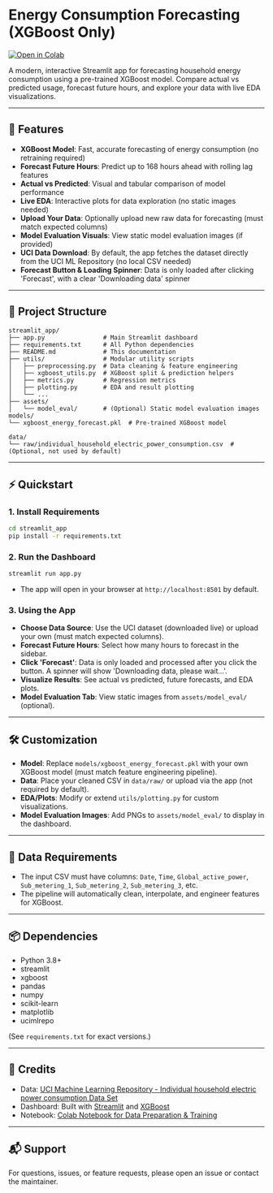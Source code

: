 # Energy Consumption Forecasting (XGBoost Only)

[![Open in Colab](https://colab.research.google.com/assets/colab-badge.svg)](https://colab.research.google.com/drive/1GxZFGnT8bKamGGWVJLyagC4G71_3mdnD?usp=sharing)

A modern, interactive Streamlit app for forecasting household energy consumption using a pre-trained XGBoost model. Compare actual vs predicted usage, forecast future hours, and explore your data with live EDA visualizations.

---

## 🚀 Features
- **XGBoost Model**: Fast, accurate forecasting of energy consumption (no retraining required)
- **Forecast Future Hours**: Predict up to 168 hours ahead with rolling lag features
- **Actual vs Predicted**: Visual and tabular comparison of model performance
- **Live EDA**: Interactive plots for data exploration (no static images needed)
- **Upload Your Data**: Optionally upload new raw data for forecasting (must match expected columns)
- **Model Evaluation Visuals**: View static model evaluation images (if provided)
- **UCI Data Download**: By default, the app fetches the dataset directly from the UCI ML Repository (no local CSV needed)
- **Forecast Button & Loading Spinner**: Data is only loaded after clicking 'Forecast', with a clear 'Downloading data' spinner

---

## 📁 Project Structure
```
streamlit_app/
├── app.py                # Main Streamlit dashboard
├── requirements.txt      # All Python dependencies
├── README.md             # This documentation
├── utils/                # Modular utility scripts
│   ├── preprocessing.py  # Data cleaning & feature engineering
│   ├── xgboost_utils.py  # XGBoost split & prediction helpers
│   ├── metrics.py        # Regression metrics
│   ├── plotting.py       # EDA and result plotting
│   └── ...
├── assets/
│   └── model_eval/       # (Optional) Static model evaluation images
models/
└── xgboost_energy_forecast.pkl  # Pre-trained XGBoost model

data/
└── raw/individual_household_electric_power_consumption.csv  # (Optional, not used by default)
```

---

## ⚡ Quickstart

### 1. **Install Requirements**
```bash
cd streamlit_app
pip install -r requirements.txt
```

### 2. **Run the Dashboard**
```bash
streamlit run app.py
```

- The app will open in your browser at `http://localhost:8501` by default.

### 3. **Using the App**
- **Choose Data Source**: Use the UCI dataset (downloaded live) or upload your own (must match expected columns).
- **Forecast Future Hours**: Select how many hours to forecast in the sidebar.
- **Click 'Forecast'**: Data is only loaded and processed after you click the button. A spinner will show 'Downloading data, please wait...'.
- **Visualize Results**: See actual vs predicted, future forecasts, and EDA plots.
- **Model Evaluation Tab**: View static images from `assets/model_eval/` (optional).

---

## 🛠️ Customization
- **Model**: Replace `models/xgboost_energy_forecast.pkl` with your own XGBoost model (must match feature engineering pipeline).
- **Data**: Place your cleaned CSV in `data/raw/` or upload via the app (not required by default).
- **EDA/Plots**: Modify or extend `utils/plotting.py` for custom visualizations.
- **Model Evaluation Images**: Add PNGs to `assets/model_eval/` to display in the dashboard.

---

## 📝 Data Requirements
- The input CSV must have columns: `Date`, `Time`, `Global_active_power`, `Sub_metering_1`, `Sub_metering_2`, `Sub_metering_3`, etc.
- The pipeline will automatically clean, interpolate, and engineer features for XGBoost.

---

## 📦 Dependencies
- Python 3.8+
- streamlit
- xgboost
- pandas
- numpy
- scikit-learn
- matplotlib
- ucimlrepo

(See `requirements.txt` for exact versions.)

---

## 🤝 Credits
- Data: [UCI Machine Learning Repository - Individual household electric power consumption Data Set](https://archive.ics.uci.edu/ml/datasets/individual+household+electric+power+consumption)
- Dashboard: Built with [Streamlit](https://streamlit.io/) and [XGBoost](https://xgboost.readthedocs.io/)
- Notebook: [Colab Notebook for Data Preparation & Training](https://colab.research.google.com/drive/1GxZFGnT8bKamGGWVJLyagC4G71_3mdnD?usp=sharing)

---

## 📬 Support
For questions, issues, or feature requests, please open an issue or contact the maintainer. 
